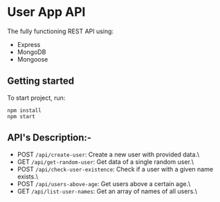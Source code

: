 # User App API

The fully functioning REST API using:

 - Express
 - MongoDB
 - Mongoose

## Getting started

To start project, run:

```
npm install
npm start
```

## API's Description:-

- POST `/api/create-user`: Create a new user with provided data.\
- GET `/api/get-random-user`: Get data of a single random user.\
- POST `/api/check-user-existence`: Check if a user with a given name exists.\
- POST `/api/users-above-age`: Get users above a certain age.\
- GET `/api/list-user-names`: Get an array of names of all users.\
